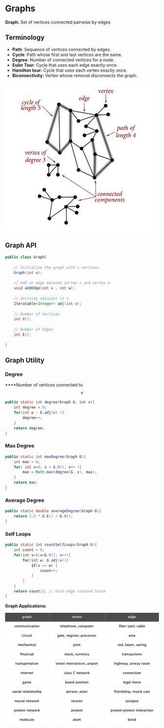 # Graphs

**Graph:**  Set of vertices connected pairwise by edges

## **Terminology**

* **Path**: Sequence of vertices connected by edges.
* **Cycle**: Path whose first and last vertices are the same.
* **Degree**: Number of connected vertices for a node.
* **Euler Tour**: Cycle that uses each edge exactly once.
* **Hamilton tour:** Cycle that uses each vertex exactly once.
* **Biconnectivity:** Vertex whose removal disconnects the graph.



![](../.gitbook/assets/image%20%2894%29.png)

## **Graph API**

```java
public class Graph{

    // Initialize the graph with v vertices
    Graph(int v);
    
    // Add an edge between vertex v and vertex w
    void addEdge(int v , int w);
    
    // Vertices adjacent to v
    Iteratable<Integer> adj(int v);
    
    // Number of Vertices
    int V();
    
    // Number of Edges
    int E();

}
```

## **Graph Utility**

### **Degree**

 ****Number of vertices connected to $$v$$ 

```java
public static int degree(Graph G, int v){
    int degree = 0;
    for(int w : G.adj(v) ){
        degree++;
    } 
    return degree;
}
```

### **Max Degree** 

```java
public static int maxDegree(Graph G){
    int max = 0;
    for( int v=0; v < G.V(); v++ ){
        max = Math.max(degree(G, v), max);
    } 
    return max;
}
```

### **Average Degree**

```java
public static double averageDegree(Graph G){
    return 2.0 * G.E() / G.V();
}
```

### Self Loops

```java
public static int countSelfLoops(Graph G){
    int count = 0;
    for(int v=0;v<G.V(); v++){
        for(int w: G.adj(v)){
            if(v == w) {
                count++; 
            }
        }
    }
    return count/2; // Each edge counted twice
}
```

**Graph Applications:**

![](../.gitbook/assets/image%20%28101%29.png)

